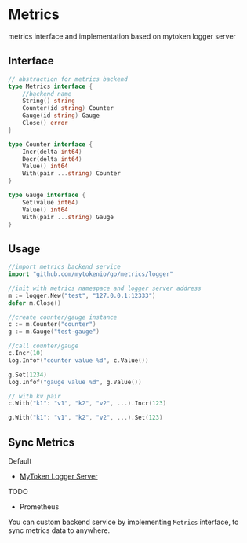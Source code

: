 # Metrics

metrics interface and implementation based on mytoken logger server

## Interface

```go
// abstraction for metrics backend
type Metrics interface {
    //backend name
    String() string
    Counter(id string) Counter
    Gauge(id string) Gauge
    Close() error
}

type Counter interface {
    Incr(delta int64)
    Decr(delta int64)
    Value() int64
    With(pair ...string) Counter
}

type Gauge interface {
    Set(value int64)
    Value() int64
    With(pair ...string) Gauge
}

```

## Usage

```go
//import metrics backend service
import "github.com/mytokenio/go/metrics/logger"

//init with metrics namespace and logger server address
m := logger.New("test", "127.0.0.1:12333")
defer m.Close()

//create counter/gauge instance
c := m.Counter("counter")
g := m.Gauge("test-gauge")

//call counter/gauge
c.Incr(10)
log.Infof("counter value %d", c.Value())

g.Set(1234)
log.Infof("gauge value %d", g.Value())

// with kv pair
c.With("k1": "v1", "k2", "v2", ...).Incr(123)

g.With("k1": "v1", "k2", "v2", ...).Set(123)
```

## Sync Metrics

Default

- [MyToken Logger Server](https://github.com/mytokenio/go/tree/master/metrics/logger)

TODO

- Prometheus

You can custom backend service by implementing `Metrics` interface, to sync metrics data to anywhere.